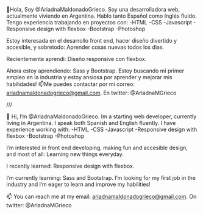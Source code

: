 
👋Hola, Soy @AriadnaMaldonadoGrieco. Soy una desarrolladora web, actualmente viviendo en Argentina. Hablo tanto Español como Inglés fluido.
Tengo experiencia trabajando en proyectos con:
-HTML
-CSS
-Javascript
-Responsive design with flexbox
-Bootstrap
-Photoshop

Estoy interesada en el desarrollo front end, hacer diseño divertido y accesible, y sobretodo: Aprender cosas nuevas todos los dias.

Recientemente aprendi: Diseño responsive con flexbox.

Ahora estoy aprendiendo: Sass y Bootstrap.
Estoy buscando mi primer empleo en la industria y estoy ansiosa por aprender y mejorar mis habilidades!
📫Me puedes contactar por mi correo: ariadnamaldonadogrieco@gmail.com. En twitter: @AriadnaMGrieco

///

👋 Hi, I’m @AriadnaMaldonadoGrieco. Im a starting web developer, currently living in Argentina. I speak both Spanish and English fluently.
I have experience working with:
-HTML
-CSS
-Javascript
-Responsive design with flexbox
-Bootstrap
-Photoshop

 I’m interested in front end developing, making fun and accesible design, and most of all: Learning new things everyday.
 
 I recently learned: Responsive design with flexbox.
 
 I’m currently learning: Sass and Bootstrap.
I’m looking for my first job in the industry and I’m eager to learn and improve my habilities!

📫 You can reach me at my email: ariadnamaldonadogrieco@gmail.com. On twitter: @AriadnaMGrieco

